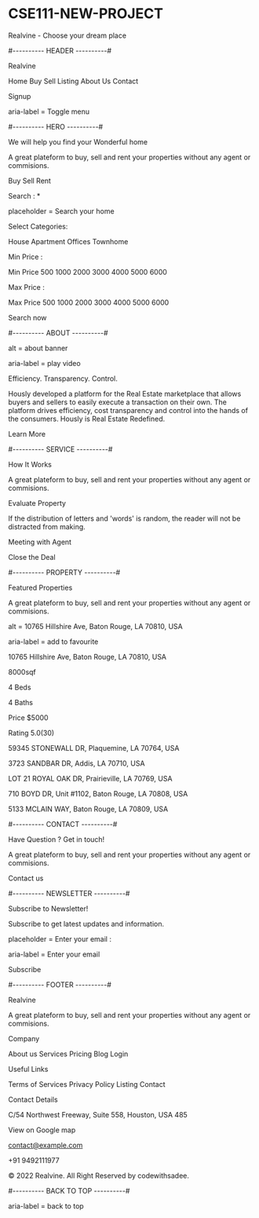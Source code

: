# CSE111-NEW-PROJECT
Realvine - Choose your dream place



#---------- HEADER ----------#

<ion-icon name="business-outline"></ion-icon>
Realvine

Home
Buy
Sell
Listing
About Us
Contact

Signup

aria-label = Toggle menu

<ion-icon name="menu-outline" aria-hidden="true" class="menu-icon"></ion-icon>
<ion-icon name="close-outline" aria-hidden="true" class="close-icon"></ion-icon>



#---------- HERO ----------#

We will help you find your Wonderful home

A great plateform to buy, sell and rent your properties without any agent or commisions.

Buy 
Sell 
Rent

Search : *

placeholder = Search your home

<ion-icon name="search-outline"></ion-icon>

Select Categories:

House
Apartment
Offices
Townhome

Min Price :

Min Price
500
1000
2000
3000
4000
5000
6000

Max Price :

Max Price
500
1000
2000
3000
4000
5000
6000

Search now



#---------- ABOUT ----------#

alt = about banner

aria-label = play video
<ion-icon name="play" aria-hidden="true"></ion-icon>

Efficiency. Transparency. Control.

Hously developed a platform for the Real Estate marketplace that allows buyers and sellers to easily execute a transaction on their own. The platform drives efficiency, cost transparency and control into the hands of the consumers. Hously is Real Estate Redefined.

Learn More



#---------- SERVICE ----------#

How It Works

A great plateform to buy, sell and rent your properties without any agent or commisions.

<ion-icon name="home-outline"></ion-icon>

Evaluate Property

If the distribution of letters and 'words' is random, the reader will not be distracted from making.


<ion-icon name="briefcase-outline"></ion-icon>

Meeting with Agent


<ion-icon name="key"></ion-icon>

Close the Deal



#---------- PROPERTY ----------#

Featured Properties

A great plateform to buy, sell and rent your properties without any agent or commisions.


alt = 10765 Hillshire Ave, Baton Rouge, LA 70810, USA

aria-label = add to favourite

<ion-icon name="heart" aria-hidden="true"></ion-icon>

10765 Hillshire Ave, Baton Rouge, LA 70810, USA

<ion-icon name="cube-outline"></ion-icon>
8000sqf

<ion-icon name="bed-outline"></ion-icon>
4 Beds

<ion-icon name="man-outline"></ion-icon>
4 Baths

Price
$5000

Rating
<ion-icon name="star"></ion-icon>
5.0(30)

59345 STONEWALL DR, Plaquemine, LA 70764, USA

3723 SANDBAR DR, Addis, LA 70710, USA

LOT 21 ROYAL OAK DR, Prairieville, LA 70769, USA

710 BOYD DR, Unit #1102, Baton Rouge, LA 70808, USA

5133 MCLAIN WAY, Baton Rouge, LA 70809, USA



#---------- CONTACT ----------#

Have Question ? Get in touch!

A great plateform to buy, sell and rent your properties without any agent or commisions.

<ion-icon name="call-outline"></ion-icon>

Contact us



#---------- NEWSLETTER ----------#

Subscribe to Newsletter!

Subscribe to get latest updates and information.

placeholder =  Enter your email :

aria-label = Enter your email

Subscribe



#---------- FOOTER ----------#

<ion-icon name="business-outline"></ion-icon>
Realvine

A great plateform to buy, sell and rent your properties without any agent or commisions.

Company

<ion-icon name="chevron-forward"></ion-icon>

About us
Services
Pricing
Blog
Login

Useful Links

Terms of Services
Privacy Policy
Listing
Contact

Contact Details

<ion-icon name="location-outline"></ion-icon>
C/54 Northwest Freeway,
Suite 558,
Houston, USA 485

View on Google map

<ion-icon name="mail-outline"></ion-icon>
contact@example.com

<ion-icon name="call-outline"></ion-icon>
+91 9492111977

&copy; 2022 Realvine. All Right Reserved by codewithsadee.

<ion-icon name="logo-facebook"></ion-icon>
<ion-icon name="logo-instagram"></ion-icon>
<ion-icon name="logo-twitter"></ion-icon>
<ion-icon name="logo-linkedin"></ion-icon>



#---------- BACK TO TOP ----------#

aria-label = back to top

<ion-icon name="arrow-up" aria-hidden="true"></ion-icon>
